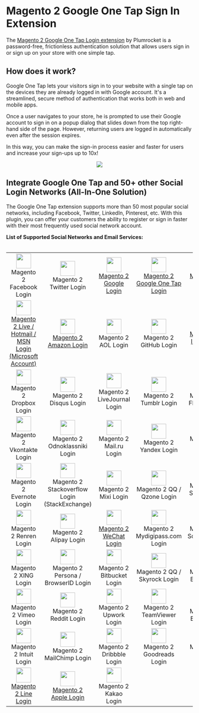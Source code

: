 # Magento 2 Google One Tap Sign In Extension

The [Magento 2 Google One Tap Login extension](https://plumrocket.com/magento-social-login-pro/google-one-tap) by Plumrocket is a password-free, frictionless authentication solution that allows users sign in or sign up on your store with one simple tap. 
 
## How does it work?
 
Google One Tap lets your visitors sign in to your website with a single tap on the devices they are already logged in with Google account. It's a streamlined, secure method of authentication that works both in web and mobile apps.
 
Once a user navigates to your store, he is prompted to use their Google account to sign in on a popup dialog that slides down from the top right-hand side of the page. However, returning users are logged in automatically even after the session expires.
 
In this way, you can make the sign-in process easier and faster for users and increase your sign-ups up to 10x!

<p align="center">
  <img src="https://user-images.githubusercontent.com/4431548/138303497-f5a0b2d1-aa26-44c0-b6a7-ed8786f3c85b.png" />
</p>
 
## Integrate Google One Tap and 50+ other Social Login Networks (All-In-One Solution)
The Google One Tap extension supports more than 50 most popular social networks, including Facebook, Twitter, LinkedIn, Pinterest, etc. With this plugin, you can offer your customers the ability to register or sign in faster with their most frequently used social network account.

**List of Supported Social Networks and Email Services:**
 <br><br>

<table>
  <tr>
    <td align="center"><img src="https://plumrocket.com/skin/frontend/p/d/images/productpages/social_login/facebook.jpg" width="40" height="40" /><br>Magento 2 Facebook Login</td>
    <td align="center"><img src="https://plumrocket.com/skin/frontend/p/d/images/productpages/social_login/twitter.jpg" width="40" height="40" /><br>Magento 2 Twitter Login</td>
    <td align="center"><img src="https://plumrocket.com/skin/frontend/p/d/images/productpages/social_login/google.jpg" width="40" height="40" /><br><a href="https://plumrocket.com/magento-social-login-pro/google-login">Magento 2 Google Login</td>
    <td align="center"><img src="https://plumrocket.com/skin/frontend/p/d/images/productpages/social_login/google.jpg" width="40" height="40" /><br><a href="https://plumrocket.com/magento-social-login-pro/google-login">Magento 2 Google One Tap Login</td>
    <td align="center"><img src="https://plumrocket.com/skin/frontend/p/d/images/productpages/social_login/linkedin.jpg" width="40" height="40" /><br><a href="https://plumrocket.com/magento-social-login-pro/linkedin-login">Magento 2 LinkedIn Login</td>
    <td align="center"><img src="https://plumrocket.com/skin/frontend/p/d/images/productpages/social_login/yahoo.jpg" width="40" height="40" /><br>Magento 2 Yahoo! Login</td>
  </tr>
  <tr>
    <td align="center"><img src="https://plumrocket.com/skin/frontend/p/d/images/productpages/social_login/hotmail.jpg" width="40" height="40" /><br><a href="https://plumrocket.com/magento-social-login-pro/google-login">Magento 2 Live / Hotmail / MSN Login <br>(Microsoft Account)</td>
    <td align="center"><img src="https://plumrocket.com/skin/frontend/p/d/images/productpages/social_login/amazon.jpg" width="40" height="40" /><br><a href="https://plumrocket.com/magento-social-login-pro/google-login">Magento 2 Amazon Login</td>
    <td align="center"><img src="https://plumrocket.com/skin/frontend/p/d/images/productpages/social_login/aol.jpg" width="40" height="40" /><br>Magento 2 AOL Login</td>
    <td align="center"><img src="https://plumrocket.com/skin/frontend/p/d/images/productpages/social_login/github.jpg" width="40" height="40" /><br>Magento 2 GitHub Login</td>
    <td align="center"><img src="https://plumrocket.com/skin/frontend/p/d/images/productpages/social_login/instagram.jpg" width="40" height="40" /><br><a href="https://plumrocket.com/magento-social-login-pro/instagram-login">Magento 2 Instagram Login</td>
    <td align="center"><img src="https://plumrocket.com/skin/frontend/p/d/images/productpages/social_login/foursquare.jpg" width="40" height="40" /><br>Magento 2 Foursquare Login</td>
  </tr>
  <tr>
    <td align="center"><img src="https://plumrocket.com/skin/frontend/p/d/images/productpages/social_login/dropbox.jpg" width="40" height="40" /><br>Magento 2 Dropbox Login</td>
    <td align="center"><img src="https://plumrocket.com/skin/frontend/p/d/images/productpages/social_login/disqus.jpg" width="40" height="40" /><br>Magento 2 Disqus Login</td>
    <td align="center"><img src="https://plumrocket.com/skin/frontend/p/d/images/productpages/social_login/livejournal.jpg" width="40" height="40" /><br>Magento 2 LiveJournal Login</td>
    <td align="center"><img src="https://plumrocket.com/skin/frontend/p/d/images/productpages/social_login/tumblr.jpg" width="40" height="40" /><br>Magento 2 Tumblr Login</td>
    <td align="center"><img src="https://plumrocket.com/skin/frontend/p/d/images/productpages/social_login/flickr.jpg" width="40" height="40" /><br>Magento 2 Flickr Login</td>
    <td align="center"><img src="https://plumrocket.com/skin/frontend/p/d/images/productpages/social_login/wordpress.jpg" width="40" height="40" /><br>Magento 2 WordPress Login</td>
  </tr>
  <tr>
    <td align="center"><img src="https://plumrocket.com/skin/frontend/p/d/images/productpages/social_login/vk.jpg" width="40" height="40" /><br>Magento 2 Vkontakte Login</td>
    <td align="center"><img src="https://plumrocket.com/skin/frontend/p/d/images/productpages/social_login/odnoklassniki.jpg" width="40" height="40" /><br>Magento 2 Odnoklassniki Login</td>
    <td align="center"><img src="https://plumrocket.com/skin/frontend/p/d/images/productpages/social_login/mailru.jpg" width="40" height="40" /><br>Magento 2 Mail.ru Login</td>
    <td align="center"><img src="https://plumrocket.com/skin/frontend/p/d/images/productpages/social_login/yandex.jpg" width="40" height="40" /><br>Magento 2 Yandex Login</td>
    <td align="center"><img src="https://plumrocket.com/skin/frontend/p/d/images/productpages/social_login/paypal.jpg" width="40" height="40" /><br>Magento 2 PayPal Login</td>
    <td align="center"><img src="https://plumrocket.com/skin/frontend/p/d/images/productpages/social_login/salesforce.jpg" width="40" height="40" /><br><a href="https://plumrocket.com/magento-social-login-pro/instagram-login">Magento 2 Salesforce Login</a></td>
  </tr>
  <tr>
    <td align="center"><img src="https://plumrocket.com/skin/frontend/p/d/images/productpages/social_login/evernote.jpg" width="40" height="40" /><br>Magento 2 Evernote Login</td>
    <td align="center"><img src="https://plumrocket.com/skin/frontend/p/d/images/productpages/social_login/stackoverflow.jpg" width="40" height="40" /><br>Magento 2 Stackoverflow Login (StackExchange)</td>
    <td align="center"><img src="https://plumrocket.com/skin/frontend/p/d/images/productpages/social_login/mixi.jpg" width="40" height="40" /><br>Magento 2 Mixi Login</td>
    <td align="center"><img src="https://plumrocket.com/skin/frontend/p/d/images/productpages/social_login/qq.jpg" width="40" height="40" /><br>Magento 2 QQ / Qzone Login</td>
    <td align="center"><img src="https://plumrocket.com/skin/frontend/p/d/images/productpages/social_login/sinaweibo.jpg" width="40" height="40" /><br>Magento 2 Sina Weibo Login</td>
    <td align="center"><img src="https://plumrocket.com/skin/frontend/p/d/images/productpages/social_login/kaixin001.jpg" width="40" height="40" /><br>Magento 2 Kaixin001 Login</td>
  </tr>
  <tr>
    <td align="center"><img src="https://plumrocket.com/skin/frontend/p/d/images/productpages/social_login/renren.jpg" width="40" height="40" /><br>Magento 2 Renren Login</td>
    <td align="center"><img src="https://plumrocket.com/skin/frontend/p/d/images/productpages/social_login/alipay.jpg" width="40" height="40" /><br>Magento 2 Alipay Login</td>
    <td align="center"><img src="https://plumrocket.com/skin/frontend/p/d/images/productpages/social_login/wechat.jpg" width="40" height="40" /><br><a href="https://plumrocket.com/magento-social-login-pro/wechat-login">Magento 2 WeChat Login</a></td>
    <td align="center"><img src="https://plumrocket.com/skin/frontend/p/d/images/productpages/social_login/mydigipass.jpg" width="40" height="40" /><br>Magento 2 Mydigipass.com Login</td>
    <td align="center"><img src="https://plumrocket.com/skin/frontend/p/d/images/productpages/social_login/soundcloud.jpg" width="40" height="40" /><br>Magento 2 SoundCloud Login</td>
    <td align="center"><img src="https://plumrocket.com/skin/frontend/p/d/images/productpages/social_login/verisign.jpg" width="40" height="40" /><br>Magento 2 Verisign Login</td>
  </tr>
  <tr>
    <td align="center"><img src="https://plumrocket.com/skin/frontend/p/d/images/productpages/social_login/xing.jpg" width="40" height="40" /><br>Magento 2 XING Login</td>
    <td align="center"><img src="https://plumrocket.com/skin/frontend/p/d/images/productpages/social_login/persona.jpg" width="40" height="40" /><br>Magento 2 Persona / BrowserID Login</td>
    <td align="center"><img src="https://plumrocket.com/skin/frontend/p/d/images/productpages/social_login/bitbucket.jpg" width="40" height="40" /><br>Magento 2 Bitbucket Login</td>
    <td align="center"><img src="https://plumrocket.com/skin/frontend/p/d/images/productpages/social_login/skyrock.jpg" width="40" height="40" /><br>Magento 2 QQ / Skyrock Login</td>
    <td align="center"><img src="https://plumrocket.com/skin/frontend/p/d/images/productpages/social_login/bitly.jpg" width="40" height="40" /><br>Magento 2 Bitly Login</td>
    <td align="center"><img src="https://plumrocket.com/skin/frontend/p/d/images/productpages/social_login/box.jpg" width="40" height="40" /><br>Magento 2 Box.com Login</td>
  </tr>
  <tr>
    <td align="center"><img src="https://plumrocket.com/skin/frontend/p/d/images/productpages/social_login/vimeo.jpg" width="40" height="40" /><br>Magento 2 Vimeo Login</td>
    <td align="center"><img src="https://plumrocket.com/skin/frontend/p/d/images/productpages/social_login/reddit.jpg" width="40" height="40" /><br>Magento 2 Reddit Login</td>
    <td align="center"><img src="https://plumrocket.com/skin/frontend/p/d/images/productpages/social_login/upwork.jpg" width="40" height="40" /><br>Magento 2 Upwork Login</td>
    <td align="center"><img src="https://plumrocket.com/skin/frontend/p/d/images/productpages/social_login/teamviewer.jpg" width="40" height="40" /><br>Magento 2 TeamViewer Login</td>
    <td align="center"><img src="https://plumrocket.com/skin/frontend/p/d/images/productpages/social_login/etsy.jpg" width="40" height="40" /><br>Magento 2 Etsy Login</td>
    <td align="center"><img src="https://plumrocket.com/skin/frontend/p/d/images/productpages/social_login/imgur.jpg" width="40" height="40" /><br>Magento 2 Imgur Login</td>
  </tr>
  <tr>
    <td align="center"><img src="https://plumrocket.com/skin/frontend/p/d/images/productpages/social_login/intuit.jpg" width="40" height="40" /><br>Magento 2 Intuit Login</td>
    <td align="center"><img src="https://plumrocket.com/skin/frontend/p/d/images/productpages/social_login/mailchimp.jpg" width="40" height="40" /><br>Magento 2 MailChimp Login</td>
    <td align="center"><img src="https://plumrocket.com/skin/frontend/p/d/images/productpages/social_login/dribbble.jpg" width="40" height="40" /><br>Magento 2 Dribbble Login</td>
    <td align="center"><img src="https://plumrocket.com/skin/frontend/p/d/images/productpages/social_login/goodreads.jpg" width="40" height="40" /><br>Magento 2 Goodreads Login</td>
    <td align="center"><img src="https://plumrocket.com/skin/frontend/p/d/images/productpages/social_login/lastfm.jpg" width="40" height="40" /><br>Magento 2 Last.fm Login</td>
    <td align="center"><img src="https://plumrocket.com/skin/frontend/p/d/images/productpages/social_login/naver.jpg" width="40" height="40" /><br><a href="https://plumrocket.com/magento-social-login-pro/naver-login">Magento 2 Naver Login</a></td>
  </tr>
  <tr>
    <td align="center"><img src="https://plumrocket.com/skin/frontend/p/d/images/productpages/social_login/line.jpg" width="40" height="40" /><br><a href="https://plumrocket.com/magento-social-login-pro/line-login">Magento 2 Line Login</td>
    <td align="center"><img src="https://plumrocket.com/skin/frontend/p/d/images/productpages/social_login/apple.jpg" width="40" height="40" /><br><a href="https://plumrocket.com/magento-social-login-pro/apple-login">Magento 2 Apple Login</td>
    <td align="center"><img src="https://plumrocket.com/skin/frontend/p/d/images/productpages/social_login/kakao.jpg" width="40" height="40" /><br>Magento 2 Kakao Login</td>
  </tr>
</table>

